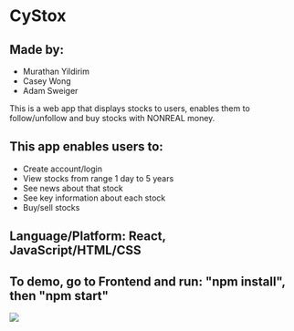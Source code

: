 # CyStox
## Made by:
- Murathan Yildirim
- Casey Wong
- Adam Sweiger

This is a web app that displays stocks to users, enables them to follow/unfollow and buy stocks with NONREAL money.

## This app enables users to:
 - Create account/login
 - View stocks from range 1 day to 5 years
 - See news about that stock
 - See key information about each stock
 - Buy/sell stocks
## Language/Platform: React, JavaScript/HTML/CSS
## To demo, go to Frontend and run: "npm install", then "npm start"
![](https://i.imgur.com/VIWUK3Z.jpeg)
